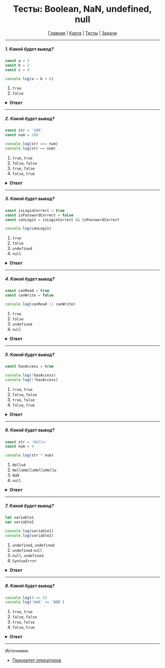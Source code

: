 <div align="center">

# Тесты: Boolean, NaN, undefined, null

[Главная](https://github.com/dollaween/junior-roadmap/)
|
[Карта](/roadmap/README.md)
|
[Тесты](/tests/README.md)
|
[Задачи](/tasks/README.md)

</div>

---

##### 1. Какой будет вывод?

```javascript
const a = 5
const b = 2
const c = 4

console.log(a > b + c)
```

1. `true`
2. `false`

<details><summary><b>Ответ</b></summary>
<p>

**Ответ: 2**

Оператор сложения `+` имеет более высокий приоритет, чем оператор больше `>`, поэтому в первую очередь будет выполнено сложение переменных `b` и `c`.

</p>
</details>

---

##### 2. Какой будет вывод?

```javascript
const str = '100'
const num = 100

console.log(str === num)
console.log(str == num)
```

1. `true`, `true`
2. `false`, `false`
3. `true`, `false`
4. `false`, `true`

<details><summary><b>Ответ</b></summary>
<p>

**Ответ: 4**

Оператор строгого равенства `===` проверяет, равны ли два его операнда с учетом их типов. `str` имеет тип 'строка', `num` имеет тип 'число'. Так как типы разные — будет возвращен `false`.

Оператор равенства `==` проверяет, равны ли два его операнда. В отличие от оператора строгого равенства, он попытается преобразовать и сравнить операнды разных типов. В данном случае, строка `str` будет преобразована в число и сравнена с переменной `num`, как числа.

</p>
</details>

---

##### 3. Какой будет вывод?

```javascript
const isLoginCorrect = true
const isPasswordCorrect = false
const canLogin = isLoginCorrect && isPasswordCorrect

console.log(canLogin)
```

1. `true`
2. `false`
3. `undefined`
4. `null`

<details><summary><b>Ответ</b></summary>
<p>

**Ответ: 2**

Оператор 'логическое И' `&&` возвращает `true`, если оба его операнда истинны.

Примеры:
* `console.log(true && true)` -> `true`
* `console.log(true && false)` -> `false`
* `console.log(false && true)` -> `false`
* `console.log(false && false)` -> `false`

</p>
</details>

---

##### 4. Какой будет вывод?

```javascript
const canRead = true
const canWrite = false

console.log(canRead || canWrite)
```

1. `true`
2. `false`
3. `undefined`
4. `null`

<details><summary><b>Ответ</b></summary>
<p>

**Ответ: 1**

Оператор 'логическое ИЛИ' возвращает `true`, если один из его операндов истинен.

Примеры:
* `console.log(true && true)` -> `true`
* `console.log(true && false)` -> `true`
* `console.log(false && true)` -> `true`
* `console.log(false && false)` -> `false`

</p>
</details>

---

##### 5. Какой будет вывод?

```javascript
const hasAccess = true

console.log(!hasAccess)
console.log(!!hasAccess)
```

1. `true`, `true`
2. `false`, `false`
3. `true`, `false`
4. `false`, `true`

<details><summary><b>Ответ</b></summary>
<p>

**Ответ: 4**

Оператор 'логическое НЕ' переводит `true` в `false` и обратно. Если оператор указан два раза — сперва будет вызван первый, затем второй.

Примеры:
* `console.log(!true)` -> `false`
* `console.log(!false)` -> `true`
* `console.log(!!true)` -> `true`
* `console.log(!!false)` -> `false`

</p>
</details>

---

##### 6. Какой будет вывод?

```javascript
const str = 'Hello'
const num = 4

console.log(str * num)
```

1. `Hello4`
2. `HelloHelloHelloHello`
3. `NaN`
4. `null`

<details><summary><b>Ответ</b></summary>
<p>

**Ответ: 3**

Если в результате математической операции получается не число, то будет возвращено значение `NaN`.

</p>
</details>

---

##### 7. Какой будет вывод?

```javascript
let variable1
var variable2

console.log(variable1)
console.log(variable2)
```

1. `undefined`, `undefined`
2. `undefined` `null`
3. `null`, `undefined`
4. `SyntaxError`

<details><summary><b>Ответ</b></summary>
<p>

**Ответ: 1**

Если переменной не присвоено никакое значение, то после объявления в нее будет записано значение `undefined`.

</p>
</details>

---

##### 8. Какой будет вывод?

```javascript
console.log(4 >= 2)
console.log('AAA' <= 'BBB')
```

1. `true`, `true`
2. `false`, `false`
3. `true`, `false`
4. `false`, `true`

<details><summary><b>Ответ</b></summary>
<p>

**Ответ: 1**

Оператор больше или равно `>=` возвращает `true`, если левый операнд больше или равен правому операнду.

Числа сравниваются так же, как и в математике.

Строки сравниваются по алфавиту:
* 'a' идет раньше `b`, поэтому будет `false`.
* Прописные (заглавные) буквы идут раньше строчных, поэтому `'A' >= 'B'` будет `false`.
* Английские буквы идут раньше русских букв, поэтому `'G' >= 'Г'` будет `false`.

Примеры:
* `console.log(50 >= 10)` -> `true`
* `console.log(10 >= 50)` -> `false`
* `console.log('abc' >= 'def')` -> `false`
* `console.log('def' >= 'abc')` -> `true`
* `console.log('A' >= 'a')` -> `false`

</p>
</details>


---

Источники:
* [Приоритет операторов](https://developer.mozilla.org/ru/docs/Web/JavaScript/Reference/Operators/Operator_Precedence)

